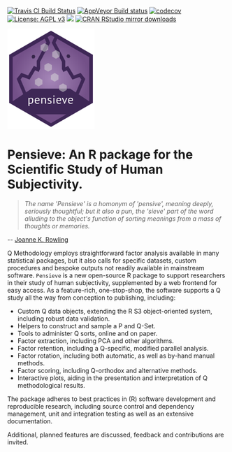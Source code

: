 [![Travis CI Build Status](https://travis-ci.org/maxheld83/pensieve.svg?branch=master)](https://travis-ci.org/maxheld83/pensieve)
[![AppVeyor Build status](https://ci.appveyor.com/api/projects/status/9ip5xkw34mkfcewu/branch/master?svg=true)](https://ci.appveyor.com/project/maxheld83/pensieve/branch/master)
[![codecov](https://codecov.io/gh/maxheld83/pensieve/branch/master/graph/badge.svg)](https://codecov.io/gh/maxheld83/pensieve)
[![License: AGPL v3](https://img.shields.io/badge/License-AGPL%20v3-blue.svg)](http://www.gnu.org/licenses/agpl-3.0)
[![](http://www.r-pkg.org/badges/version/pensieve)](http://www.r-pkg.org/pkg/pensieve)
[![CRAN RStudio mirror downloads](http://cranlogs.r-pkg.org/badges/pensieve)](http://www.r-pkg.org/pkg/pensieve)

<img src="logo.png" width=200/>

# Pensieve: An R package for the Scientific Study of Human Subjectivity.

> *The name 'Pensieve' is a homonym of 'pensive', meaning deeply, seriously thoughtful; but it also a pun, the 'sieve' part of the word alluding to the object's function of sorting meanings from a mass of thoughts or memories.*

-- [Joanne K. Rowling](https://www.pottermore.com/writing-by-jk-rowling/pensieve)

Q Methodology employs straightforward factor analysis available in many statistical packages, but it also calls for specific datasets, custom procedures and bespoke outputs not readily available in mainstream software.
`Pensieve` is a new open-source R package to support researchers in their study of human subjectivity, supplemented by a web frontend for easy access.
As a feature-rich, one-stop-shop, the software supports a Q study all the way from conception to publishing, including:

- Custom Q data objects, extending the R S3 object-oriented system, including robust data validation.
- Helpers to construct and sample a P and Q-Set.
- Tools to administer Q sorts, online and on paper.
- Factor extraction, including PCA and other algorithms.
- Factor retention, including a Q-specific, modified parallel analysis.
- Factor rotation, including both automatic, as well as by-hand manual methods.
- Factor scoring, including Q-orthodox and alternative methods.
- Interactive plots, aiding in the presentation and interpretation of Q methodological results.

The package adheres to best practices in (R) software development and reproducible research, including source control and dependency management, unit and integration testing as well as an extensive documentation.

Additional, planned features are discussed, feedback and contributions are invited.
